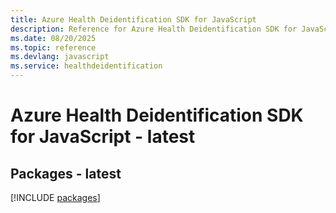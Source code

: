 ```yaml
---
title: Azure Health Deidentification SDK for JavaScript
description: Reference for Azure Health Deidentification SDK for JavaScript
ms.date: 08/20/2025
ms.topic: reference
ms.devlang: javascript
ms.service: healthdeidentification
---
```

# Azure Health Deidentification SDK for JavaScript - latest
## Packages - latest
[!INCLUDE [packages](health-deidentification-index.md)]
